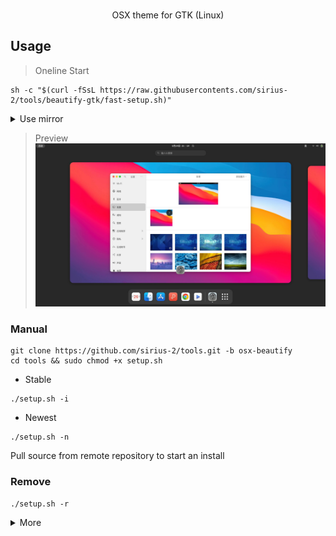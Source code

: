<p align="center" class="has-mb-6">
<br>OSX theme for GTK (Linux)
<br>
</p>

## Usage
> Oneline Start
```
sh -c "$(curl -fSsL https://raw.githubusercontents.com/sirius-2/tools/beautify-gtk/fast-setup.sh)"
```
<details>
  <summary>Use mirror</summary>
<pre>
sh -c "$(curl -fSsL https://raw.githubusercontents.com/sirius-2/tools/beautify-gtk/fast-setup.sh | sed 's/github.com/github.com.cnpmjs.org/g')"
</pre>
</details>


> Preview
![Preview](./docs/Preview.jpg)

### Manual
```
git clone https://github.com/sirius-2/tools.git -b osx-beautify
cd tools && sudo chmod +x setup.sh
```

+ Stable
```
./setup.sh -i
```

+ Newest
```
./setup.sh -n
```
Pull source from remote repository to start an install

### Remove
```
./setup.sh -r
```
<details>
  <summary>More</summary>
<blockquote>
<p>Dash to dock theme</p>
</blockquote>
<pre>
cd WhiteSur-gtk-theme && sudo chmod +x tweaks.sh
./tweaks.sh --dash-to-dock -d
</pre>
  <h3>Debug</h3>
<pre>
./setup.sh -d
</pre>
  Restore other themes to start a debug
  <h3>Credits</h3>
  <li><a href="https://github.com/vinceliuice">vinceliuice</a></li>
</details>
